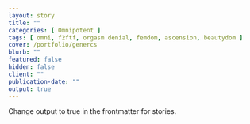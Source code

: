 ```yaml
---
layout: story
title: ""
categories: [ Omnipotent ]
tags: [ omni, f2ftf, orgasm denial, femdom, ascension, beautydom ]
cover: /portfolio/genercs
blurb: ""
featured: false
hidden: false
client: ""
publication-date: ""
output: true
---
```


Change output to true in the frontmatter for stories.
